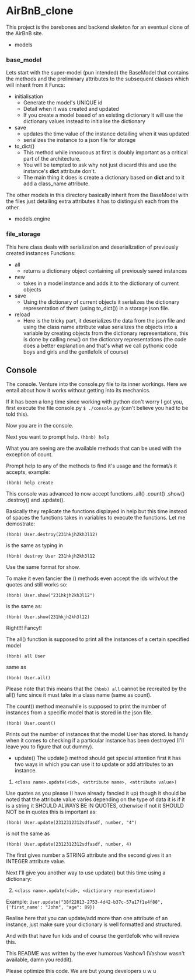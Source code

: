 # AirBnB_clone
This project is the barebones and backend skeleton for an eventual clone of the
AirBnB site.
+ models


### base_model

Lets start with the super-model (pun intended) the BaseModel that contains the methods and the preliminary attributes to the subsequent classes which will inherit from it
Funcs:
- initialisation
	- Generate the model's UNIQUE id
	- Detail when it was created and updated
	- If you create a model based of an existing dictionary it will use the dictionary values instead to initialise the dictionary
- save
	- updates the time value of the instance detailing when it was updated
	- serializes the instance to a json file for storage
- to_dict()
	- This method while innoucous at first is doubly important as a critical part of the architecture.
	- You will be tempted to ask why not just discard this and use the instance's __dict__ attribute don't.
	- The main thing it does is create a dictionary based on __dict__ and to it add a class_name attribute.

The other models in this directory basically inherit from the BaseModel with the files
just detailing extra attributes it has to distinguish each from the other.

+ models.engine


### file_storage

This here class deals with serialization and deserialization of previously created instances
Functions:
- all
	- returns a dictionary object containing all previously saved instances
- new
	- takes in a model instance and adds it to the dictionary of current objects
- save
	- Using the dictionary of current objects it serializes the dictionary representation of them (using to_dict()) in a storage json file.
- reload
	- Here is the tricky part, it deserializes the data from the json file and using the class name attribute value serializes the objects into a variable by creating objects from the dictionary representations, this is done by calling new() on the dictionary representations (the code does a better explanation and that's what we call pythonic code boys and girls and the gentlefolk of course)

## Console

The console. Venture into the console.py file to its inner workings. Here we entail about how it works without getting into its mechanics.

If it has been a long time since working with python don't worry I got you, first execute the file console.py `$ ./console.py` (can't believe you had to be told this).

Now you are in the console.

Next you want to prompt help.
`(hbnb) help`

What you are seeing are the available methods that can be used with the exception of count.

Prompt help to any of the methods to find it's usage and the format/s it accepts, example:

`(hbnb) help create`

This console was advanced to now accept functions .all() .count()  .show() .destroy() and .update().

Basically they replicate the functions displayed in help but this time instead of spaces the functions takes in variables to execute the functions. Let me demostrate:

`(hbnb) User.destroy(231hkjh2kh3l12)`

is the same as typing in

`(hbnb) destroy User 231hkjh2kh3l12`

Use the same format for show.

To make it even fancier the () methods even accept the ids with/out the quotes and still works so:

`(hbnb) User.show("231hkjh2kh3l12")`

is the same as:

`(hbnb) User.show(231hkjh2kh3l12)`

Right!!! Fancy!!

The all() function is supposed to print all the instances of a certain specified model

`(hbnb) all User`

same as 

`(hbnb) User.all()`

Please note that this means that the `(hbnb) all` cannot be recreated by the all() func since it must take in a class name (same as count).

The count() method meanwhile is supposed to print the number of instances from a specific model that is stored in the json file.

`(hbnb) User.count()`

Prints out the number of instances that the model User has stored. Is handy when it comes to checking if a particular instance has been destroyed (I'll leave you to figure that out dummy).

+ update()
The update() method should get special attention first it has two ways in which you can use it to update or add attributes to an instance.

1. `<class name>.update(<id>, <attribute name>, <attribute value>)`

Use quotes as you please (I have already fancied it up) though it should be noted that the attribute value varies depending on the type of data it is if it is a string it SHOULD ALWAYS BE IN QUOTES, otherwise if not it SHOULD NOT be in quotes this is important as:

`(hbnb) User.update(2312312312sdfasdf, number, "4")`

is not the same as

`(hbnb) User.update(2312312312sdfasdf, number, 4)`

The first gives number a STRING attribute and the second gives it an INTEGER attribute value.


Next I'll give you another way to use update() but this time using a dictionary:

2. `<class name>.update(<id>, <dictionary representation>)`

Example:
`User.update("38f22813-2753-4d42-b37c-57a17f1e4f88", {'first_name': "John", "age": 89})`

Realise here that you can update/add more than one attribute of an instance, just make sure your dictionary is well formatted and structured.

And with that have fun kids and of course the gentlefolk who will review this.

This README was written by the ever humorous Vashow1 (Vashow wasn't available, damn you reddit).



Please optimize this code. We are but young developers u w u

